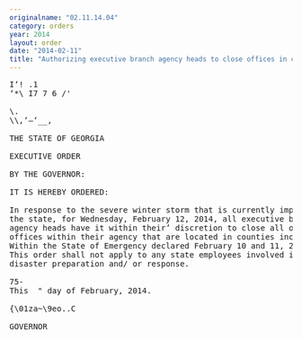 ```yaml
---
originalname: "02.11.14.04"
category: orders
year: 2014
layout: order
date: "2014-02-11"
title: "Authorizing executive branch agency heads to close offices in counties included in the State of Emergency"
---
```

<pre>
I‘! .1
‘*\ I7 7 6 /'

\.
\\,‘—‘__,

THE STATE OF GEORGIA

EXECUTIVE ORDER

BY THE GOVERNOR:

IT IS HEREBY ORDERED:

In response to the severe winter storm that is currently impacting
the state, for Wednesday, February 12, 2014, all executive branch
agency heads have it within their’ discretion to close all or certain
offices within their agency that are located in counties included
Within the State of Emergency declared February 10 and 11, 2014.
This order shall not apply to any state employees involved in
disaster preparation and/ or response.

75-
This  " day of February, 2014.

{\01za~\9eo..C

GOVERNOR

</pre>
